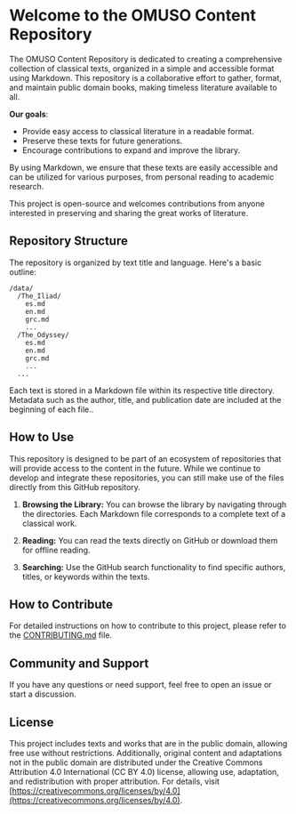 # Welcome to the OMUSO Content Repository

The OMUSO Content Repository is dedicated to creating a comprehensive collection of classical texts, organized in a simple and accessible format using Markdown. This repository is a collaborative effort to gather, format, and maintain public domain books, making timeless literature available to all.

**Our goals**:

- Provide easy access to classical literature in a readable format.
- Preserve these texts for future generations.
- Encourage contributions to expand and improve the library.

By using Markdown, we ensure that these texts are easily accessible and can be utilized for various purposes, from personal reading to academic research.

This project is open-source and welcomes contributions from anyone interested in preserving and sharing the great works of literature.

## Repository Structure

The repository is organized by text title and language. Here's a basic outline:

```
/data/
  /The_Iliad/
    es.md
    en.md
    grc.md
    ...
  /The_Odyssey/
    es.md
    en.md
    grc.md
    ...
  ...
```

Each text is stored in a Markdown file within its respective title directory. Metadata such as the author, title, and publication date are included at the beginning of each file..

## How to Use

This repository is designed to be part of an ecosystem of repositories that will provide access to the content in the future. While we continue to develop and integrate these repositories, you can still make use of the files directly from this GitHub repository.

1. **Browsing the Library:** You can browse the library by navigating through the directories. Each Markdown file corresponds to a complete text of a classical work.

2. **Reading:** You can read the texts directly on GitHub or download them for offline reading.

3. **Searching:** Use the GitHub search functionality to find specific authors, titles, or keywords within the texts.

## How to Contribute

For detailed instructions on how to contribute to this project, please refer to the [CONTRIBUTING.md](CONTRIBUTING.md) file.

## Community and Support

If you have any questions or need support, feel free to open an issue or start a discussion.

## License

This project includes texts and works that are in the public domain, allowing free use without restrictions. Additionally, original content and adaptations not in the public domain are distributed under the Creative Commons Attribution 4.0 International (CC BY 4.0) license, allowing use, adaptation, and redistribution with proper attribution. For details, visit [https://creativecommons.org/licenses/by/4.0](https://creativecommons.org/licenses/by/4.0).
